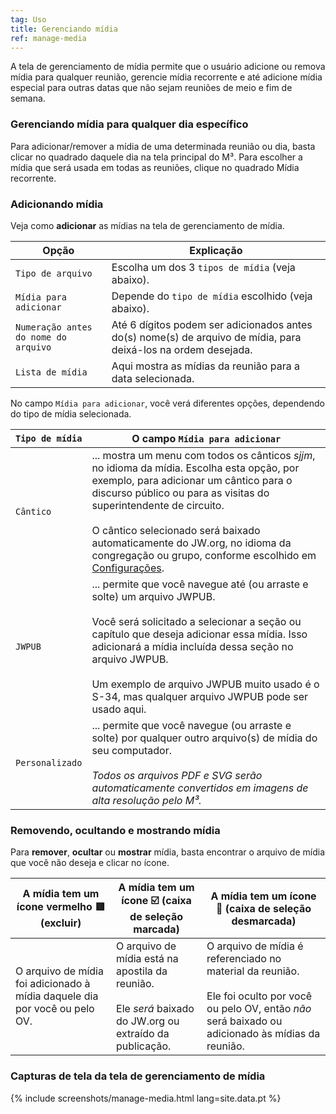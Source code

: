 ```yaml
---
tag: Uso
title: Gerenciando mídia
ref: manage-media
---
```


A tela de gerenciamento de mídia permite que o usuário adicione ou remova mídia para qualquer reunião, gerencie mídia recorrente e até adicione mídia especial para outras datas que não sejam reuniões de meio e fim de semana.

### Gerenciando mídia para qualquer dia específico

Para adicionar/remover a mídia de uma determinada reunião ou dia, basta clicar no quadrado daquele dia na tela principal do M³. Para escolher a mídia que será usada em todas as reuniões, clique no quadrado Mídia recorrente.

### Adicionando mídia

Veja como **adicionar** as mídias na tela de gerenciamento de mídia.

Opção | Explicação
--- | ---
`Tipo de arquivo` | Escolha um dos 3 `tipos de mídia` (veja abaixo).
`Mídia para adicionar` | Depende do `tipo de mídia` escolhido (veja abaixo).
`Numeração antes do nome do arquivo` | Até 6 dígitos podem ser adicionados antes do(s) nome(s) de arquivo de mídia, para deixá-los na ordem desejada.
`Lista de mídia` | Aqui mostra as mídias da reunião para a data selecionada.

No campo `Mídia para adicionar`, você verá diferentes opções, dependendo do tipo de mídia selecionada.

`Tipo de mídia` | O campo `Mídia para adicionar`
--- | ---
`Cântico` | ... mostra um menu com todos os cânticos *sjjm*, no idioma da mídia. Escolha esta opção, por exemplo, para adicionar um cântico para o discurso público ou para as visitas do superintendente de circuito. <br><br> O cântico selecionado será baixado automaticamente do JW.org, no idioma da congregação ou grupo, conforme escolhido em [Configurações](%7B%7Bpage.lang%7D%7D/#configuration).
`JWPUB` | ... permite que você navegue até (ou arraste e solte) um arquivo JWPUB. <br><br> Você será solicitado a selecionar a seção ou capítulo que deseja adicionar essa mídia. Isso adicionará a mídia incluída dessa seção no arquivo JWPUB. <br><br> Um exemplo de arquivo JWPUB muito usado é o S-34, mas qualquer arquivo JWPUB pode ser usado aqui.
`Personalizado` | ... permite que você navegue (ou arraste e solte) por qualquer outro arquivo(s) de mídia do seu computador. <br><br> *Todos os arquivos PDF e SVG serão automaticamente convertidos em imagens de alta resolução pelo M³.*

### Removendo, ocultando e mostrando mídia

Para **remover**, **ocultar** ou **mostrar** mídia, basta encontrar o arquivo de mídia que você não deseja e clicar no ícone.

A mídia tem um ícone vermelho 🟥 (excluir) | A mídia tem um ícone ☑️ (caixa de seleção marcada) | A mídia tem um ícone 🔲 (caixa de seleção desmarcada)
--- | --- | ---
O arquivo de mídia foi adicionado à mídia daquele dia por você ou pelo OV. | O arquivo de mídia está na apostila da reunião. <br><br> Ele *será* baixado do JW.org ou extraído da publicação. | O arquivo de mídia é referenciado no material da reunião. <br><br> Ele foi oculto por você ou pelo OV, então *não* será baixado ou adicionado às mídias da reunião.

### Capturas de tela da tela de gerenciamento de mídia

{% include screenshots/manage-media.html lang=site.data.pt %}
